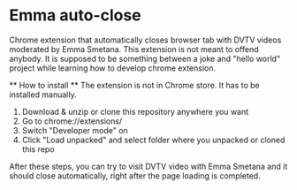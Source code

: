 Emma auto-close
==========

Chrome extension that automatically closes browser tab with DVTV videos moderated by Emma Smetana.
This extension is not meant to offend anybody. It is supposed to be something between a joke
and "hello world" project while learning how to develop chrome extension.

** How to install **
The extension is not in Chrome store. It has to be installed manually.

1. Download & unzip or clone this repository anywhere you want
1. Go to chrome://extensions/ 
1. Switch "Developer mode" on
1. Click "Load unpacked" and select folder where you unpacked or cloned this repo

After these steps, you can try to visit DVTV video with Emma Smetana and it should close automatically, right after the page loading is completed.